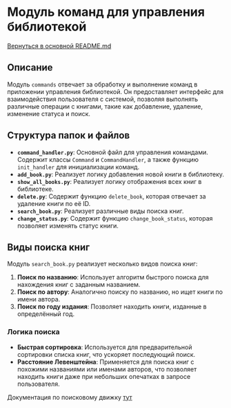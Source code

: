 # Модуль команд для управления библиотекой

[Вернуться в основной README.md](README.md)

## Описание

Модуль `commands` отвечает за обработку и выполнение команд в приложении управления библиотекой. Он предоставляет интерфейс для взаимодействия пользователя с системой, позволяя выполнять различные операции с книгами, такие как добавление, удаление, изменение статуса и поиск.

## Структура папок и файлов

- **`command_handler.py`**: Основной файл для управления командами. Содержит классы `Command` и `CommandHandler`, а также функцию `init_handler` для инициализации команд.
- **`add_book.py`**: Реализует логику добавления новой книги в библиотеку.
- **`show_all_books.py`**: Реализует логику отображения всех книг в библиотеке.
- **`delete.py`**: Содержит функцию `delete_book`, которая отвечает за удаление книги по её ID.
- **`search_book.py`**: Реализует различные виды поиска книг.
- **`change_status.py`**: Содержит функцию `change_book_status`, которая позволяет изменять статус книги.

## Виды поиска книг

Модуль `search_book.py` реализует несколько видов поиска книг:

1. **Поиск по названию**: Использует алгоритм быстрого поиска для нахождения книг с заданным названием.
2. **Поиск по автору**: Аналогично поиску по названию, но ищет книги по имени автора.
3. **Поиск по году издания**: Позволяет находить книги, изданные в определённый год.

### Логика поиска

- **Быстрая сортировка**: Используется для предварительной сортировки списка книг, что ускоряет последующий поиск.
- **Расстояние Левенштейна**: Применяется для поиска книг с похожими названиями или именами авторов, что позволяет находить книги даже при небольших опечатках в запросе пользователя.

Документация по поисковому движку [тут](src\utils\search_engine\README.md)
